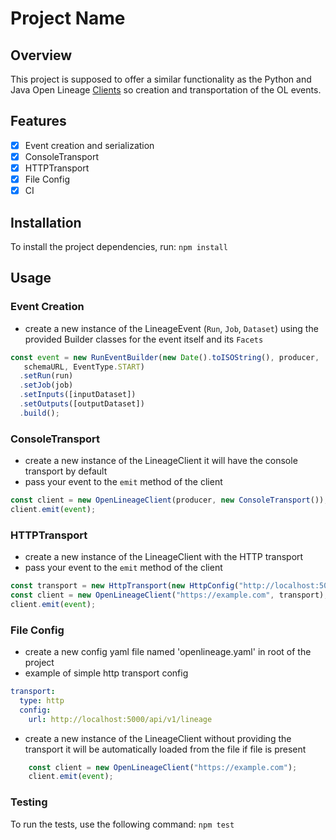 # Project Name

## Overview
This project is supposed to offer a similar functionality as the Python and Java Open Lineage [Clients](https://github.com/OpenLineage/OpenLineage/tree/main/client) so creation and transportation of the OL events.

## Features
- [x] Event creation and serialization
- [x] ConsoleTransport
- [x] HTTPTransport
- [x] File Config
- [x] CI 

## Installation
To install the project dependencies, run:  `npm install`

## Usage
### Event Creation
- create a new instance of the LineageEvent (`Run`, `Job`, `Dataset`) using the provided Builder classes for the event itself and its `Facets`
```javascript
const event = new RunEventBuilder(new Date().toISOString(), producer,
   schemaURL, EventType.START)
  .setRun(run)
  .setJob(job)
  .setInputs([inputDataset])
  .setOutputs([outputDataset])
  .build();
```
### ConsoleTransport
- create a new instance of the LineageClient it will have the console transport by default
- pass your event to the `emit` method of the client
```javascript
const client = new OpenLineageClient(producer, new ConsoleTransport());
client.emit(event);
``` 

### HTTPTransport
- create a new instance of the LineageClient with the HTTP transport
- pass your event to the `emit` method of the client
```javascript
const transport = new HttpTransport(new HttpConfig("http://localhost:5000/api/v1/lineage"));
const client = new OpenLineageClient("https://example.com", transport);
client.emit(event);
```

### File Config
- create a new config yaml file named 'openlineage.yaml' in root of the project
- example of simple http transport config
```yaml
transport:
  type: http
  config:
    url: http://localhost:5000/api/v1/lineage 
```
- create a new instance of the LineageClient without providing the transport it will be automatically loaded from the file if file is present
```javascript
    const client = new OpenLineageClient("https://example.com");
    client.emit(event);
```

### Testing
To run the tests, use the following command: `npm test`

